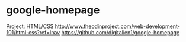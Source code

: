 # google-homepage
Project: HTML/CSS
http://www.theodinproject.com/web-development-101/html-css?ref=lnav
https://github.com/digitalien1/google-homepage